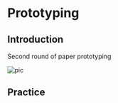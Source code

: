 
# Prototyping

## Introduction
Second round of paper prototyping 

![pic](https://wwsiyang.github.io/CODEWORD/SKO/Week_08/prototype.gif)

## Practice 
